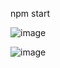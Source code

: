 npm start

![image](https://github.com/Raihanultomal/Redux-CRUD/assets/73009477/2866aa6e-56a2-4f86-954d-01cb67df70e4)

![image](https://github.com/Raihanultomal/Redux-CRUD/assets/73009477/a873e679-c115-4898-b363-01c350270274)
